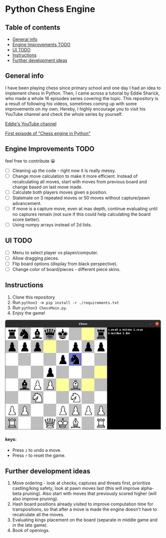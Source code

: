 # Python Chess Engine

## Table of contents
* [General info](#general-info)
* [Engine Improvements TODO](#engine-improvements-todo)
* [UI TODO](#ui-todo)
* [Instructions](#instructions)
* [Further development ideas](#further-development-ideas)

## General info
I have been playing chess since primary school and one day I had an idea to implement chess in Python. Then, I came across a tutorial by Eddie Sharick, who made a whole 16 episodes series covering the topic.
This repository is a result of following his videos, sometimes coming up with some improvements on my own. Hereby, I highly
encourage you to visit his YouTube channel and check the whole series by yourself.

[Eddie's YouTube channel](https://www.youtube.com/channel/UCaEohRz5bPHywGBwmR18Qww)

[First episode of "Chess engine in Python"](https://www.youtube.com/playlist?list=PLBwF487qi8MGU81nDGaeNE1EnNEPYWKY_)

## Engine Improvements TODO
feel free to contribute :grinning:
- [ ] Cleaning up the code - right now it is really messy.
- [ ] Change move calculation to make it more efficient. Instead of recalculating all moves, start with moves from previous board and change based on last move made.
- [ ] Calculate both players moves given a position.
- [ ] Stalemate on 3 repeated moves or 50 moves without capture/pawn advancement.
- [ ] If move is a capture move, even at max depth, continue evaluating until no captures remain (not sure if this could help calculating the board score better).
- [ ] Using numpy arrays instead of 2d lists.

## UI TODO
- [ ] Menu to select player vs player/computer.
- [ ] Allow dragging pieces.
- [ ] Flip board options (display from black perspective).
- [ ] Change color of board/pieces - different piece skins.

## Instructions
1. Clone this repository 
2. Run `python3 -m pip install -r ./requirements.txt`
3. Run `python3 ChessMain.py`.
4. Enjoy the game!

![PvP Chess Game with move logger](./assets/baord01.png)

#### keys:
* Press `z` to undo a move.
* Press `r` to reset the game.

## Further development ideas
1. Move ordering - look at checks, captures and threats first, prioritize castling/king safety, look at pawn moves last (this will improve alpha-beta pruning). Also start with moves that previously scored higher (will also improve pruning).
2. Hash board positions already visited to improve computation time for transpositions, so that after a move is made the engine doesn't have to recalculate all the moves.
3. Evaluating kings placement on the board (separate in middle game and in the late game).
4. Book of openings.
